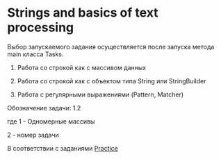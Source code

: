 # Strings and basics of text processing
Выбор запускаемого задания осуществляется после запуска метода main класса Tasks.

1. Работа со строкой как с массивом данных

2. Работа со строкой как с объектом типа String или StringBuilder

3. Работа с регулярными выражениями (Pattern, Matcher)

Обозначение задачи: 1.2 

где 1 - Одномерные массивы

2 - номер задачи

В соответствии с заданиями <a href = "https://github.com/IhorLevchuk/IntroductionToJavaOnline/blob/master/src/practice_tasks/Practice3_Strings_and_basics_of_text_processing.pdf">Practice</a>
